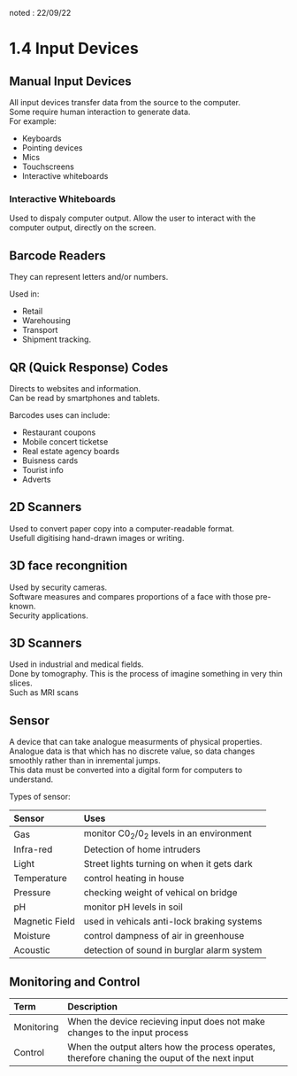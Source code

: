 noted : 22/09/22

# 1.4 Input Devices

## Manual Input Devices

All input devices transfer data from the source to the computer.  
Some require human interaction to generate data.  
For example:

-   Keyboards
-   Pointing devices
-   Mics
-   Touchscreens
-   Interactive whiteboards

### Interactive Whiteboards

Used to dispaly computer output.
Allow the user to interact with the computer output, directly on the screen.

## Barcode Readers

They can represent letters and/or numbers.

Used in:

-   Retail
-   Warehousing
-   Transport
-   Shipment tracking.

## QR (Quick Response) Codes

Directs to websites and information.  
Can be read by smartphones and tablets.

Barcodes uses can include:

-   Restaurant coupons
-   Mobile concert ticketse
-   Real estate agency boards
-   Buisness cards
-   Tourist info
-   Adverts

## 2D Scanners

Used to convert paper copy into a computer-readable format.  
Usefull digitising hand-drawn images or writing.

## 3D face recongnition

Used by security cameras.  
Software measures and compares proportions of a face with those pre-known.  
Security applications.

## 3D Scanners

Used in industrial and medical fields.  
Done by tomography. This is the process of imagine something in very thin slices.  
Such as MRI scans

## Sensor

A device that can take analogue measurments of physical properties.  
Analogue data is that which has no discrete value, so data changes smoothly rather than in inremental jumps.  
This data must be converted into a digital form for computers to understand.

Types of sensor:

| Sensor         | Uses                                                          |
| :------------- | :------------------------------------------------------------ |
| Gas            | monitor C0<sub>2</sub>/0<sub>2</sub> levels in an environment |
| Infra-red      | Detection of home intruders                                   |
| Light          | Street lights turning on when it gets dark                    |
| Temperature    | control heating in house                                      |
| Pressure       | checking weight of vehical on bridge                          |
| pH             | monitor pH levels in soil                                     |
| Magnetic Field | used in vehicals anti-lock braking systems                    |
| Moisture       | control dampness of air in greenhouse                         |
| Acoustic       | detection of sound in burglar alarm system                    |

## Monitoring and Control

| Term       | Description                                                                                    |
| :--------- | :--------------------------------------------------------------------------------------------- |
| Monitoring | When the device recieving input does not make changes to the input process                     |
| Control    | When the output alters how the process operates, therefore chaning the ouput of the next input |
